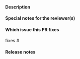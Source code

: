 <!--
Add this section after we add tests and compliance
#### Submitter checklist

- [ ] Change is code complete and matches issue description.
- [ ] Change is covered by existing or new tests.
- [ ] Readme and jx-docs (https://jenkins-x.io/docs/install-setup/installing/create-cluster/eks/) are updated
-->

#### Description

#### Special notes for the reviewer(s)

#### Which issue this PR fixes

fixes #

#### Release notes
